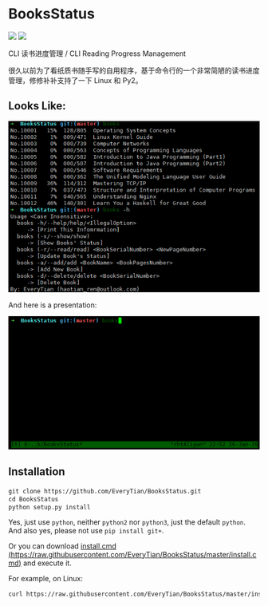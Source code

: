 # BooksStatus

![](https://img.shields.io/badge/Python-2.7,%203.6-blue.svg) ![](https://img.shields.io/badge/OS-Windows,%20Linux-g.svg)

CLI 读书进度管理 / CLI Reading Progress Management

很久以前为了看纸质书随手写的自用程序，基于命令行的一个非常简陋的读书进度管理，修修补补支持了一下 Linux 和 Py2。

## Looks Like:

![Linux](readme-info.png)

And here is a presentation:

![](readme-pre.gif)

## Installation

```shell
git clone https://github.com/EveryTian/BooksStatus.git
cd BooksStatus
python setup.py install
```

Yes, just use `python`, neither `python2` nor `python3`, just the default `python`. And also yes, please not use `pip install git+`.

Or you can download [install.cmd (https://raw.githubusercontent.com/EveryTian/BooksStatus/master/install.cmd)](https://raw.githubusercontent.com/EveryTian/BooksStatus/master/install.cmd) and execute it.

For example, on Linux:

```bash
curl https://raw.githubusercontent.com/EveryTian/BooksStatus/master/install.cmd | bash
```
